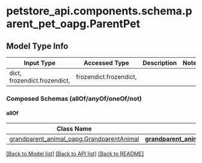 # petstore_api.components.schema.parent_pet_oapg.ParentPet

## Model Type Info
Input Type | Accessed Type | Description | Notes
------------ | ------------- | ------------- | -------------
dict, frozendict.frozendict,  | frozendict.frozendict,  |  | 

### Composed Schemas (allOf/anyOf/oneOf/not)
#### allOf
Class Name | Input Type | Accessed Type | Description | Notes
------------- | ------------- | ------------- | ------------- | -------------
[grandparent_animal_oapg.GrandparentAnimal](grandparent_animal_oapg.GrandparentAnimal.md) | [**grandparent_animal_oapg.GrandparentAnimal**](grandparent_animal_oapg.GrandparentAnimal.md) | [**grandparent_animal_oapg.GrandparentAnimal**](grandparent_animal_oapg.GrandparentAnimal.md) |  | 

[[Back to Model list]](../../../README.md#documentation-for-models) [[Back to API list]](../../../README.md#documentation-for-api-endpoints) [[Back to README]](../../../README.md)

